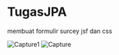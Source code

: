 # TugasJPA
membuat formulir surcey jsf dan css

![Capture1](https://user-images.githubusercontent.com/44233324/83944048-e5758b00-a82a-11ea-930f-4b36c39e562a.PNG)
![Capture](https://user-images.githubusercontent.com/44233324/83944049-e73f4e80-a82a-11ea-8602-6d7c948ad709.PNG)
